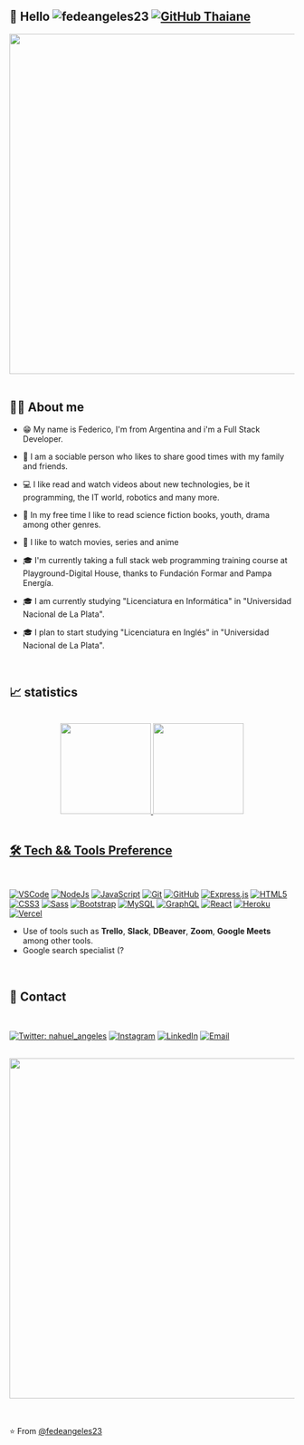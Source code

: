 ## 👋 Hello <img src="https://komarev.com/ghpvc/?username=fedeangeles23" alt="fedeangeles23" /> [![GitHub Thaiane](https://img.shields.io/github/followers/fedeangeles23?label=follow&style=social)](https://github.com/fedeangeles23)


<div align="center" ><a href="https://github.com/fedeangeles23">
<img height="600px" width="1050px" src="https://i.postimg.cc/Y9wR9yMJ/The-Difference-between-Web-Designer-Web-Developer-and-Web-Programmer.jpg)](https://postimg.cc/McdV35cD"/>
</a></div>

<br>

## 👨🏻 About me

* 😁 My name is Federico, I'm from Argentina and i'm a Full Stack Developer.

* 👫 I am a sociable person who likes to share good times with my family and friends.

* 💻 I like read and watch videos about new technologies, be it programming, the IT world, robotics and many more.

* 📖 In my free time I like to read science fiction books, youth, drama among other genres.

* 🍿 I like to watch movies, series and anime

* 🎓 I'm currently taking a full stack web programming training course at Playground-Digital House, thanks to Fundación Formar and Pampa Energía.

* 🎓 I am currently studying "Licenciatura en Informática" in "Universidad Nacional de La Plata".

* 🎓 I plan to start studying "Licenciatura en Inglés" in "Universidad Nacional de La Plata".

<br>

## 📈 statistics

<br>

<div align="center">
  <a href="https://github.com/fedeangeles23">
  <img height="160em" src="https://github-readme-stats.vercel.app/api?username=fedeangeles23&show_icons=true&theme=merko&include_all_commits=true&count_private=true"/>
  <img height="160em" src="https://github-readme-stats.vercel.app/api/top-langs/?username=fedeangeles23&layout=compact&langs_count=7&theme=merko"/>
</div>
<br>
  
## 🛠 Tech && Tools Preference

<br>

<a href="https://github.com/fedeangeles23"><img src="http://img.shields.io/badge/-VS%20Code-007ACC?style=flat&logo=visual%20studio%20code&logoColor=white" alt="VSCode"></a>
<a href="https://github.com/fedeangeles23"><img src="https://img.shields.io/badge/-Node.js-3C873A?style=flat&logo=Node.js&logoColor=white" alt="NodeJs"></a>
<a href="https://github.com/fedeangeles23"><img src="https://img.shields.io/badge/-JavaScript-eed718?style=flat&logo=javascript&logoColor=ffffff" alt="JavaScript"></a>
<a href="https://github.com/fedeangeles23"><img src="http://img.shields.io/badge/-Git-F1502F?style=flat&logo=git&logoColor=FFFFFF" alt="Git"></a>
<a href="https://github.com/fedeangeles23"><img src="http://img.shields.io/badge/-Github-000000?style=flat&logo=github&logoColor=FFFFFF" alt="GitHub"></a>
<a href="https://github.com/fedeangeles23"><img src="https://img.shields.io/badge/-Express.js-787878?style=flat" alt="Express.js"></a>
<a href="https://github.com/fedeangeles23"><img src ="https://img.shields.io/badge/-HTML5-E34F26?style=flat&logo=html5&logoColor=white" alt="HTML5"></a>
<a href="https://github.com/fedeangeles23"><img src ="https://img.shields.io/badge/-CSS3-1572B6?style=flat&logo=css3&logoColor=white" alt="CSS3"></a>
<a href="https://github.com/fedeangeles23"><img src="https://img.shields.io/badge/-Sass-cc6699?style=flat&logo=sass&logoColor=ffffff" alt="Sass"></a>
<a href="https://github.com/fedeangeles23"><img src="https://img.shields.io/badge/-Bootstrap-563D7C?style=flat&logo=bootstrap&logoColor=white" alt="Bootstrap"></a>
<a href="https://github.com/fedeangeles23"><img src="https://img.shields.io/badge/-MySQL-F29111?style=flat&logo=mysql&logoColor=FFFFFF" alt="MySQL"></a>
<a href="https://github.com/fedeangeles23"><img src="https://img.shields.io/badge/-GraphQL-e535ab?style=flat&logo=graphql&logoColor=FFFFFF" alt="GraphQL"></a>
<a href="https://github.com/fedeangeles23"><img src="https://img.shields.io/badge/-React-000000?style=flat&logo=react&logoColor=00c8ff" alt="React"></a>
<a href="https://github.com/fedeangeles23"><img src="http://img.shields.io/badge/-Heroku-430098?style=flat&logo=heroku&logoColor=white" alt="Heroku"></a>
<a href="https://github.com/fedeangeles23"><img src="http://img.shields.io/badge/-Vercel-black?style=flat&logo=vercel&logoColor=white" alt="Vercel"></a>

* Use of tools such as **Trello**, **Slack**, **DBeaver**, **Zoom**, **Google Meets** among other tools.
* Google search specialist (?
  
<br>
  
## 🤝 Contact

<br>    
  
[![Twitter: nahuel_angeles](https://img.shields.io/twitter/follow/nahuel_angeles?style=social)](https://twitter.com/nahuel_angeles)
<a href="https://www.instagram.com/fedeangeles23/"><img alt="Instagram" src="https://img.shields.io/badge/Instagram-@fedeangeles23-blue?style=flat-square&logo=instagram"></a>
<a href="https://www.linkedin.com/in/fedeangeles23/" target="blue"><img alt="LinkedIn" src="https://img.shields.io/badge/LinkedIn-fedeangeles23-blue?style=flat&logo=linkedin"></a></a>
<a href="mailto:fedeangeles23@gmail.com"><img alt="Email" src="https://img.shields.io/badge/Email-fedeangeles23@gmail.com-blue?style=flat&logo=gmail"></a>

<br>

<div align="center" ><a href="https://github.com/fedeangeles23">
<img height="600px" width="1050px" src="https://i.postimg.cc/DfPjWFW5/How-to-Become-a-Web-Developer.jpg)](https://postimg.cc/BttcyrB1"/>
</a></div>

<br>

<br>

⭐️ From [@fedeangeles23](https://github.com/fedeangeles23)
